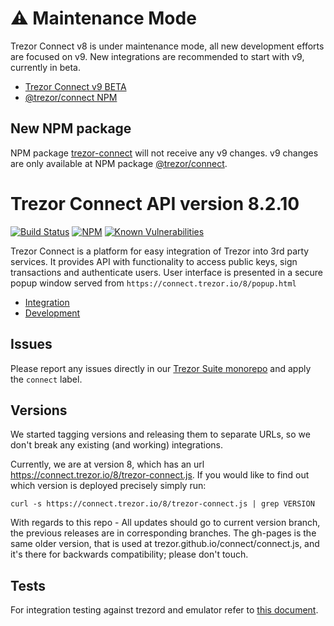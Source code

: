 # :warning: Maintenance Mode

Trezor Connect v8 is under maintenance mode, all new development efforts are focused on v9. New integrations are recommended to start with v9, currently in beta.

* [Trezor Connect v9 BETA](https://github.com/trezor/trezor-suite/tree/develop/packages/connect)
* [@trezor/connect NPM](https://www.npmjs.com/package/@trezor/connect)

## New NPM package
NPM package [trezor-connect](https://www.npmjs.com/package/trezor-connect) will not receive any v9 changes. v9 changes are only available at NPM package [@trezor/connect](https://www.npmjs.com/package/@trezor/connect).

# Trezor Connect API version 8.2.10
[![Build Status](https://github.com/trezor/connect/actions/workflows/tests.yml/badge.svg)](https://github.com/trezor/connect/actions/workflows/tests.yml)
[![NPM](https://img.shields.io/npm/v/trezor-connect.svg)](https://www.npmjs.org/package/trezor-connect)
[![Known Vulnerabilities](https://snyk.io/test/github/trezor/connect/badge.svg?targetFile=package.json)](https://snyk.io/test/github/trezor/connect?targetFile=package.json)

Trezor Connect is a platform for easy integration of Trezor into 3rd party services. It provides API with functionality to access public keys, sign transactions and authenticate users. User interface is presented in a secure popup window served from `https://connect.trezor.io/8/popup.html`

* [Integration](docs/index.md)
* [Development](https://wiki.trezor.io/Developers_guide:Trezor_Connect_API)

## Issues
Please report any issues directly in our [Trezor Suite monorepo](https://github.com/trezor/trezor-suite/issues) and apply the `connect` label.

## Versions
We started tagging versions and releasing them to separate URLs, so we don't break any existing (and working) integrations.

Currently, we are at version 8, which has an url https://connect.trezor.io/8/trezor-connect.js. If you would like to find out which version is deployed precisely simply run:

`curl -s https://connect.trezor.io/8/trezor-connect.js | grep VERSION`

With regards to this repo - All updates should go to current version branch, the previous releases are in corresponding branches. The gh-pages is the same older version, that is used at trezor.github.io/connect/connect.js, and it's there for backwards compatibility; please don't touch.

## Tests
For integration testing against trezord and emulator refer to [this document](./tests/README.md).
